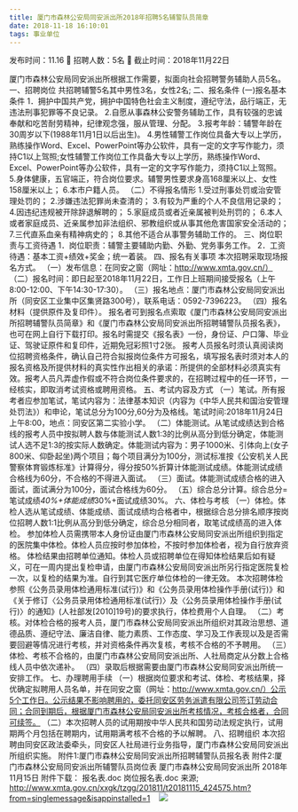 ```yaml
---
title: 厦门市森林公安局同安派出所2018年招聘5名辅警队员简章
date: 2018-11-18 16:10:01
tags: 事业单位
---
```

发布时间：11.16   🌟   招聘人数：5名   🌈   截止时间：2018年11月22日
<!-- more -->

厦门市森林公安局同安派出所根据工作需要，拟面向社会招聘警务辅助人员5名。
一、招聘岗位
共招聘辅警5名其中男性3名，女性2名;
二、报名条件
(一)报名基本条件
1．拥护中国共产党，拥护中国特色社会主义制度，遵纪守法，品行端正，无违法刑事犯罪等不良记录。
2.自愿从事森林公安警务辅助工作，具有较强的忠诚奉献和吃苦耐劳精神，纪律观念强，服从管理、分配。
3.报考年龄：辅警年龄在30周岁以下(1988年11月1日以后出生)。
4.男性辅警工作岗位具备大专以上学历，熟练操作Word、Excel、PowerPoint等办公软件，具有一定的文字写作能力，须持C1以上驾照;女性辅警工作岗位工作具备大专以上学历，熟练操作Word、Excel、PowerPoint等办公软件，具有一定的文字写作能力，须持C1以上驾照。
5.身体健康，五官端正，符合岗位要求。辅警男性要求身高168厘米以上、女性158厘米以上；
6.本市户籍人员。
（二）不得报名情形
1.受过刑事处罚或治安管理处罚的；
2.涉嫌违法犯罪尚未查清的；
3.有较为严重的个人不良信用记录的；
4.因违纪违规被开除辞退解聘的；
5.家庭成员或者近亲属被判处刑罚的；
6.本人或者家庭成员、近亲属参加非法组织、邪教组织或从事其他危害国家安全活动的；
7.三代直系血亲有精神病史的；
8.其他不适合从事警务辅助工作的。
三、岗位职责与工资待遇
1．岗位职责：辅警主要辅助内勤、外勤、党务事务工作。
2．工资待遇：基本工资+绩效+奖金；统一着装。
四、报名有关事项
本次招聘采取现场报名方式。
（一）发布信息：在同安之窗（网址：http://www.xmta.gov.cn/）
（二）报名时间：即日起至2018年11月22日，工作日上班期间接受报名（上午8:00-12:00、下午14:30-17:30）。
（三）报名地点：厦门市森林公安局同安派出所（同安区工业集中区集贤路300号），联系电话：0592-7396223。
（四）报名材料（提供原件及复印件）。
报名者可到报名点索取《厦门市森林公安局同安派出所招聘辅警队员简章》和《厦门市森林公安局同安派出所招聘辅警队员报名表》，也可在网上自行下载打印。报名时需提交《报名表》一份，身份证、户口簿、毕业证、驾驶证原件和复印件，近期免冠彩照1寸2张。
报考人员报名时须认真阅读岗位招聘资格条件，确认自己符合拟报岗位条件方可报名，填写报名表时须对本人的报名资格及所提供材料的真实性作出相关的承诺：所提供的全部材料必须真实有效。报考人员凡弄虚作假或不符合岗位条件要求的，在招聘过程中的任一环节，一经核实，即取消考试资格或聘用资格。
五、考试内容及方式
（一）笔试。所有报考者应参加笔试，笔试内容为：法律基本知识（内容为《中华人民共和国治安管理处罚法》）和申论，笔试总分为100分,60分为及格线。笔试时间:2018年11月24日上午8:00，地点：同安区第二实验小学。
（二）体能测试。从笔试成绩达到合格线的报考人员中按拟聘人数与体能测试人数1:3的比例从高分到低分确定，体能测试人选不足1:3的按实际人数确定。体能测试内容为：男子1000米、引体向上(女子800米、仰卧起坐)两个项目；每个项目满分为100分，测试标准按《公安机关人民警察体育锻炼标准》计算得分，得分按50%折算计体能测试成绩。体能测试成绩合格线为60分，不合格的不得进入面试。
（三）面试。体能测试成绩合格的进入面试，面试满分为100分，面试合格线为60分。
（五）综合总分计算。综合总分=笔试成绩*40%+体能成绩*30%+面试成绩30%。
六、体检与考核
（一）体检。体检人选从笔试成绩、体能成绩、面试成绩均合格者中，根据综合总分排名顺序按岗位招聘人数1:1比例从高分到低分确定，综合总分相同者，取笔试成绩高的进入体检。
参加体检人员需携带本人身份证由厦门市森林公安局同安派出所组织到指定的医院集中体检。体检人员应按时参加体检，不按时参加体检者，视为自行放弃资格。
体检结果由招聘单位通知。体检人员或招聘单位在得知体检结果后如有疑义，可在一周内提出复检申请，由厦门市森林公安局同安派出所另行指定医院复检一次，以复检的结果为准。自行到其它医疗单位体检的一律无效。
本次招聘体检参照《公务员录用体检通用标准(试行)》和《公务员录用体检操作手册(试行)》和《关于修订〈公务员录用体检通用标准(试行)〉及〈公务员录用体检操作手册(试行)〉的通知》(人社部发[2010]19号)的要求执行，体检费用个人自理。
（二）考核。对体检合格的报考人员，厦门市森林公安局同安派出所组织对其政治思想、道德品质、遵纪守法、廉洁自律、能力素质、工作态度、学习及工作表现以及是否需要回避等情况进行考核，并对资格条件再次复核，考核不合格的不予聘用。
（三）体检、考核不合格的，由厦门市森林公安局同安派出所、人社局商定从分数上合格线人员中依次递补。
（四）录取后根据需要由厦门市森林公安局同安派出所统一安排工作。
七、办理聘用手续
（一）根据岗位要求和考试、体检、考核结果，择优确定拟聘用人员名单，并在同安之窗（网址：http://www.xmta.gov.cn/）公示5个工作日。公示结果不影响聘用的，委托同安区劳务派遣有限公司签订劳动合同；合同到期后，根据厦门市森林公安局同安派出所考核情况，考核合格者，合同可续签。
（二）本次招聘人员的试用期按中华人民共和国劳动法规定执行，试用期两个月包括在聘期内，试用期满考核不合格的予以解聘。
八、招聘组织
本次招聘由同安区政法委牵头，同安区人社局进行业务指导，厦门市森林公安局同安派出所组织实施。
附件1:厦门市森林公安局同安派出所招聘辅警队员报名表
附件2:厦门市森林公安局同安派出所辅警队员岗位表
厦门市森林公安局同安派出所
2018年11月15日
附件下载：
报名表.doc
岗位报名表.doc
来源;
http://www.xmta.gov.cn/xxgk/tzgg/201811/t20181115_424575.htm?from=singlemessage&isappinstalled=1
 
 ![](https://cdn.weiweiblog.cn/20181015134814.png)